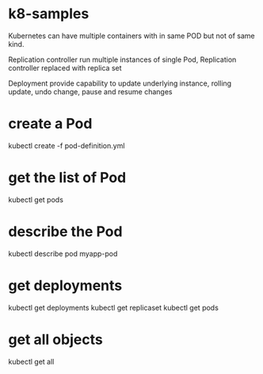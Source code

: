 # k8-samples

Kubernetes can have multiple containers with in same POD but not of same kind.

Replication controller run multiple instances of single Pod, Replication controller replaced with replica set

Deployment provide capability to update underlying instance, rolling update, undo change, pause and resume changes

# create a Pod
kubectl create -f pod-definition.yml

# get the list of Pod
kubectl get pods

# describe the Pod
kubectl describe pod myapp-pod

# get deployments
kubectl get deployments
kubectl get replicaset
kubectl get pods

# get all objects
kubectl get all







